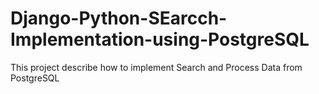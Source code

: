 # Django-Python-SEarcch-Implementation-using-PostgreSQL
This project describe how to implement Search and Process Data from PostgreSQL
